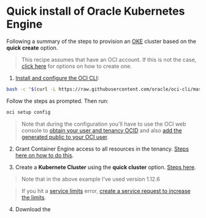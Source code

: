 # Quick install of Oracle Kubernetes Engine
Following a summary of the steps to provision an [OKE](https://cloud.oracle.com/containers/kubernetes-engine) cluster based on the **quick create** option.

> This recipe assumes that have an OCI account. If this is not the case, [click here](https://docs.oracle.com/en/cloud/get-started/subscriptions-cloud/csgsg/how-do-i-sign.html) for options on how to create one.

1) [Install and configure the OCI CLI](https://docs.cloud.oracle.com/iaas/Content/API/SDKDocs/cliinstall.htm):

```bash
bash -c "$(curl -L https://raw.githubusercontent.com/oracle/oci-cli/master/scripts/install/install.sh)"
```

Follow the steps as prompted. Then run:

```bash
oci setup config
```
> Note that during the configuration you'll have to use the OCI web console to [obtain your user and tenancy OCID](https://docs.cloud.oracle.com/Content/API/Concepts/apisigningkey.htm#Other)
> and also [add the generated public to your OCI user](https://docs.cloud.oracle.com/Content/API/Concepts/apisigningkey.htm#How2).

2) Grant Container Engine access to all resources in the tenancy. [Steps here on how to do this](https://docs.cloud.oracle.com/iaas/Content/ContEng/Concepts/contengpolicyconfig.htm#PolicyPrerequisitesService).

3) Create a **Kubernete Cluster** using the **quick cluster** option. [Steps here](https://docs.cloud.oracle.com/iaas/Content/ContEng/Tasks/contengcreatingclusterusingoke.htm).

>Note that in the above example I've used version 1.12.6

> If you hit a [service limits](https://docs.cloud.oracle.com/iaas/Content/General/Concepts/servicelimits.htm) error,
> [create a service request to increase the limits](https://docs.cloud.oracle.com/iaas/Content/General/Concepts/servicelimits.htm).

4) Download the
